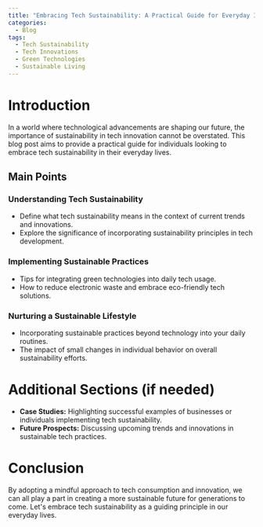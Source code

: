 ```yaml
---
title: "Embracing Tech Sustainability: A Practical Guide for Everyday Innovators"
categories:
  - Blog
tags:
  - Tech Sustainability
  - Tech Innovations
  - Green Technologies
  - Sustainable Living
---
```


# Introduction
In a world where technological advancements are shaping our future, the importance of sustainability in tech innovation cannot be overstated. This blog post aims to provide a practical guide for individuals looking to embrace tech sustainability in their everyday lives.

## Main Points
### Understanding Tech Sustainability
- Define what tech sustainability means in the context of current trends and innovations.
- Explore the significance of incorporating sustainability principles in tech development.

### Implementing Sustainable Practices
- Tips for integrating green technologies into daily tech usage.
- How to reduce electronic waste and embrace eco-friendly tech solutions.

### Nurturing a Sustainable Lifestyle
- Incorporating sustainable practices beyond technology into your daily routines.
- The impact of small changes in individual behavior on overall sustainability efforts.

# Additional Sections (if needed)
- **Case Studies:** Highlighting successful examples of businesses or individuals implementing tech sustainability.
- **Future Prospects:** Discussing upcoming trends and innovations in sustainable tech practices.

# Conclusion
By adopting a mindful approach to tech consumption and innovation, we can all play a part in creating a more sustainable future for generations to come. Let's embrace tech sustainability as a guiding principle in our everyday lives.